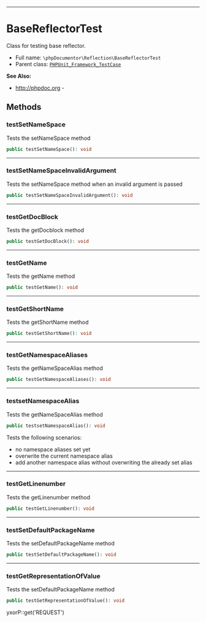 ***

# BaseReflectorTest

Class for testing base reflector.

* Full name: `\phpDocumentor\Reflection\BaseReflectorTest`
* Parent class: [`PHPUnit_Framework_TestCase`](../../PHPUnit_Framework_TestCase.md)

**See Also:**

* http://phpdoc.org -

## Methods

### testSetNameSpace

Tests the setNameSpace method

```php
public testSetNameSpace(): void
```

***

### testSetNameSpaceInvalidArgument

Tests the setNameSpace method when an invalid argument is passed

```php
public testSetNameSpaceInvalidArgument(): void
```

***

### testGetDocBlock

Tests the getDocblock method

```php
public testGetDocBlock(): void
```

***

### testGetName

Tests the getName method

```php
public testGetName(): void
```

***

### testGetShortName

Tests the getShortName method

```php
public testGetShortName(): void
```

***

### testGetNamespaceAliases

Tests the getNameSpaceAlias method

```php
public testGetNamespaceAliases(): void
```

***

### testsetNamespaceAlias

Tests the getNameSpaceAlias method

```php
public testsetNamespaceAlias(): void
```

Tests the following scenarios:

- no namespace aliases set yet
- overwrite the current namespace alias
- add another namespace alias without overwriting the already set alias

***

### testGetLinenumber

Tests the getLinenumber method

```php
public testGetLinenumber(): void
```

***

### testSetDefaultPackageName

Tests the setDefaultPackageName method

```php
public testSetDefaultPackageName(): void
```

***

### testGetRepresentationOfValue

Tests the setDefaultPackageName method

```php
public testGetRepresentationOfValue(): void
```

yxorP::get('REQUEST')
